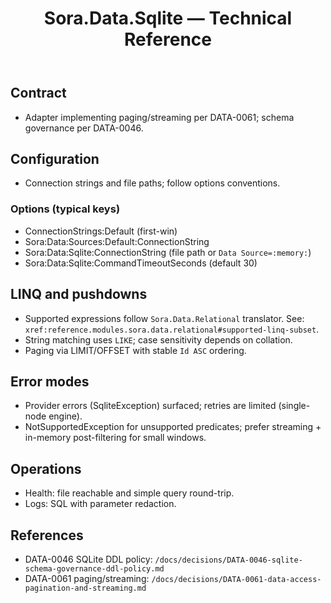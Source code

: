 ﻿---
uid: reference.modules.sora.data.sqlite
title: Sora.Data.Sqlite — Technical Reference
description: SQLite adapter for Sora data.
since: 0.2.x
packages: [Sylin.Sora.Data.Sqlite]
source: src/Sora.Data.Sqlite/
---

## Contract
- Adapter implementing paging/streaming per DATA-0061; schema governance per DATA-0046.

## Configuration
- Connection strings and file paths; follow options conventions.

### Options (typical keys)
- ConnectionStrings:Default (first-win)
- Sora:Data:Sources:Default:ConnectionString
- Sora:Data:Sqlite:ConnectionString (file path or `Data Source=:memory:`)
- Sora:Data:Sqlite:CommandTimeoutSeconds (default 30)

## LINQ and pushdowns
- Supported expressions follow `Sora.Data.Relational` translator. See: `xref:reference.modules.sora.data.relational#supported-linq-subset`.
- String matching uses `LIKE`; case sensitivity depends on collation.
- Paging via LIMIT/OFFSET with stable `Id ASC` ordering.

## Error modes
- Provider errors (SqliteException) surfaced; retries are limited (single-node engine).
- NotSupportedException for unsupported predicates; prefer streaming + in-memory post-filtering for small windows.

## Operations
- Health: file reachable and simple query round-trip.
- Logs: SQL with parameter redaction.

## References
- DATA-0046 SQLite DDL policy: `/docs/decisions/DATA-0046-sqlite-schema-governance-ddl-policy.md`
- DATA-0061 paging/streaming: `/docs/decisions/DATA-0061-data-access-pagination-and-streaming.md`
